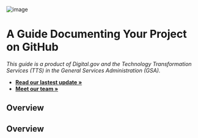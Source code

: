 ![image](https://user-images.githubusercontent.com/395641/62133513-30577580-b2df-11e9-8f39-71cd2a3da238.png)

# A Guide Documenting Your Project on GitHub

_This guide is a product of Digital.gov and the Technology Transformation Services (TTS) in the General Services Administration (GSA)._

- [**Read our lastest update »**](https://github.com/digitalgov/guide-to-documenting/releases)
- [**Meet our team »**](https://github.com/digitalgov/guide-to-documenting/blob/master/team.md)

## Overview

## Overview
